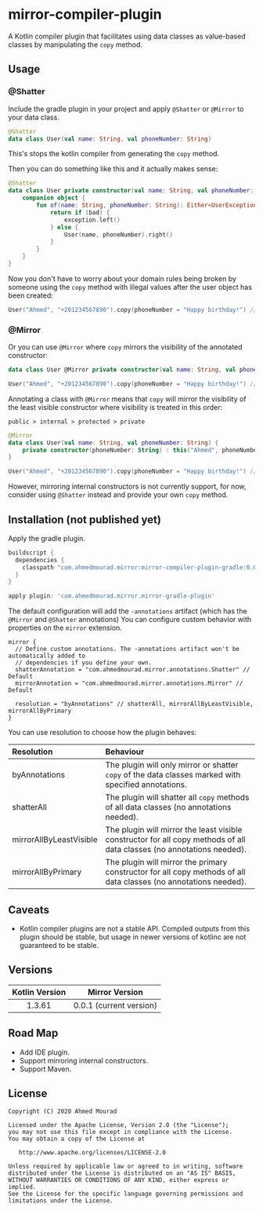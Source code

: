 mirror-compiler-plugin
========================

A Kotlin compiler plugin that facilitates using data classes as value-based classes
 by manipulating the `copy` method.

## Usage

### @Shatter

Include the gradle plugin in your project and apply `@Shatter` or `@Mirror` to your data class.

```kotlin
@Shatter
data class User(val name: String, val phoneNumber: String)
```

This's stops the kotlin compiler from generating the `copy` method.

Then you can do something like this and it actually makes sense:

```kotlin
@Shatter
data class User private constructor(val name: String, val phoneNumber: String) {
    companion object {
        fun of(name: String, phoneNumber: String): Either<UserException, User> {
            return if (bad) {
                exception.left()
            } else {
                User(name, phoneNumber).right()
            }
        }
    }
}
```

Now you don't have to worry about your domain rules being broken by someone
 using the `copy` method with illegal values after the user object has been created:

```kotlin
User("Ahmed", "+201234567890").copy(phoneNumber = "Happy birthday!") // Unresolved reference
```

### @Mirror

Or you can use `@Mirror` where `copy` mirrors the visibility of the annotated constructor:

```kotlin
data class User @Mirror private constructor(val name: String, val phoneNumber: String)
```

```kotlin
User("Ahmed", "+201234567890").copy(phoneNumber = "Happy birthday!") // copy is private in User
```

Annotating a class with `@Mirror` means that `copy` will mirror
 the visibility of the least visible constructor where visibility is treated in this order:

`public > internal > protected > private` 

```kotlin
@Mirror
data class User(val name: String, val phoneNumber: String) {
    private constructor(phoneNumber: String) : this("Ahmed", phoneNumber)
}
```

```kotlin
User("Ahmed", "+201234567890").copy(phoneNumber = "Happy birthday!") // copy is private in User
```

However, mirroring internal constructors is not currently support, for now, consider
 using `@Shatter` instead and provide your own `copy` method.

## Installation (not published yet)

Apply the gradle plugin.

```gradle
buildscript {
  dependencies {
    classpath "com.ahmedmourad.mirror:mirror-compiler-plugin-gradle:0.0.1"
  }  
}

apply plugin: 'com.ahmedmourad.mirror.mirror-gradle-plugin'
```

The default configuration will add the `-annotations` artifact (which has
 the `@Mirror` and `@Shatter` annotations) 
You can configure custom behavior with properties on the `mirror` extension.

```
mirror {
  // Define custom annotations. The -annotations artifact won't be automatically added to
  // dependencies if you define your own.
  shatterAnnotation = "com.ahmedmourad.mirror.annotations.Shatter" // Default
  mirrorAnnotation = "com.ahmedmourad.mirror.annotations.Mirror" // Default

  resolution = "byAnnotations" // shatterAll, mirrorAllByLeastVisible, mirrorAllByPrimary
}
```

You can use resolution to choose how the plugin behaves:

| Resolution | Behaviour |
| :--------- | :---------|
| byAnnotations | The plugin will only mirror or shatter `copy` of the data classes marked with specified annotations. |
| shatterAll | The plugin will shatter all `copy` methods of all data classes (no annotations needed). |
| mirrorAllByLeastVisible | The plugin will mirror the least visible constructor for all copy methods of all data classes (no annotations needed). |
| mirrorAllByPrimary | The plugin will mirror the primary constructor for all copy methods of all data classes (no annotations needed). |


## Caveats

- Kotlin compiler plugins are not a stable API. Compiled outputs from this plugin should be stable,
but usage in newer versions of kotlinc are not guaranteed to be stable.

## Versions

| Kotlin Version | Mirror Version |
| :------------: | :------------: |
| 1.3.61 | 0.0.1 (current version)

## Road Map

- Add IDE plugin.
- Support mirroring internal constructors.
- Support Maven.

License
-------

    Copyright (C) 2020 Ahmed Mourad

    Licensed under the Apache License, Version 2.0 (the "License");
    you may not use this file except in compliance with the License.
    You may obtain a copy of the License at

       http://www.apache.org/licenses/LICENSE-2.0

    Unless required by applicable law or agreed to in writing, software
    distributed under the License is distributed on an "AS IS" BASIS,
    WITHOUT WARRANTIES OR CONDITIONS OF ANY KIND, either express or implied.
    See the License for the specific language governing permissions and
    limitations under the License.

 [snapshots]: https://oss.sonatype.org/content/repositories/snapshots/